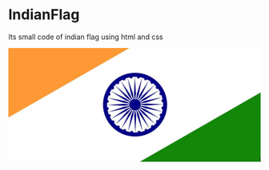 # IndianFlag
Its small code of indian flag using html and css
<!DOCTYPE html>
<html>
<head>
</head>  
  <body>
    <img src="indainflag.jpeg" alt="illa"/>
  </body>
</html>
